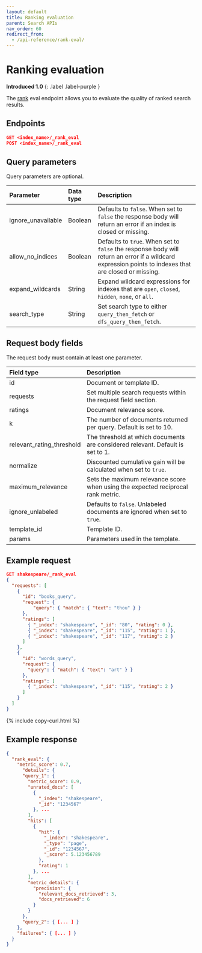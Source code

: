 ```yaml
---
layout: default
title: Ranking evaluation
parent: Search APIs
nav_order: 60
redirect_from:
  - /api-reference/rank-eval/
---
```


# Ranking evaluation
**Introduced 1.0**
{: .label .label-purple }

The [rank]({{site.url}}{{site.baseurl}}/opensearch/supported-field-types/rank/) eval endpoint allows you to evaluate the quality of ranked search results.

## Endpoints

```json
GET <index_name>/_rank_eval 
POST <index_name>/_rank_eval
```

## Query parameters

Query parameters are optional.

Parameter | Data type | Description
:--- | :---  | :---
ignore_unavailable | Boolean | Defaults to `false`. When set to `false` the response body will return an error if an index is closed or missing.
allow_no_indices | Boolean | Defaults to `true`. When set to `false` the response body will return an error if a wildcard expression points to indexes that are closed or missing.
expand_wildcards | String | Expand wildcard expressions for indexes that are `open`, `closed`, `hidden`, `none`, or `all`.
search_type | String | Set search type to either `query_then_fetch` or `dfs_query_then_fetch`.

## Request body fields

The request body must contain at least one parameter.

Field type | Description
:--- | :---  
id | Document or template ID.
requests | Set multiple search requests within the request field section.
ratings | Document relevance score.
k | The number of documents returned per query. Default is set to 10.
relevant_rating_threshold | The threshold at which documents are considered relevant. Default is set to 1.
normalize | Discounted cumulative gain will be calculated when set to `true`.
maximum_relevance | Sets the maximum relevance score when using the expected reciprocal rank metric.
ignore_unlabeled | Defaults to `false`. Unlabeled documents are ignored when set to `true`. 
template_id | Template ID.
params | Parameters used in the template.

## Example request

````json
GET shakespeare/_rank_eval
{
  "requests": [
    {
      "id": "books_query",                        
      "request": {                                              
          "query": { "match": { "text": "thou" } }
      },
      "ratings": [                                              
        { "_index": "shakespeare", "_id": "80", "rating": 0 },
        { "_index": "shakespeare", "_id": "115", "rating": 1 },
        { "_index": "shakespeare", "_id": "117", "rating": 2 }
      ]
    },
    {
      "id": "words_query",
      "request": {
        "query": { "match": { "text": "art" } }
      },
      "ratings": [
        { "_index": "shakespeare", "_id": "115", "rating": 2 }
      ]
    }
  ]
}
````
{% include copy-curl.html %}

## Example response

````json
{
  "rank_eval": {
    "metric_score": 0.7,
      "details": {
      "query_1": {                           
        "metric_score": 0.9,                      
        "unrated_docs": [                         
          {
            "_index": "shakespeare",
            "_id": "1234567"
          }, ...
        ],
        "hits": [
          {
            "hit": {                              
              "_index": "shakespeare",
              "_type": "page",
              "_id": "1234567",
              "_score": 5.123456789
            },
            "rating": 1
          }, ...
        ],
        "metric_details": {                       
          "precision": {
            "relevant_docs_retrieved": 3,
            "docs_retrieved": 6
          }
        }
      },
      "query_2": { [... ] }
    },
    "failures": { [... ] }
  }
}
````